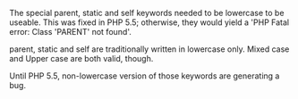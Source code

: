 The special parent, static and self keywords needed to be lowercase to be useable. This was fixed in PHP 5.5; otherwise, they would yield a 'PHP Fatal error:  Class 'PARENT' not found'.

parent, static and self are traditionally written in lowercase only. Mixed case and Upper case are both valid, though.

<?php

class foo {
    const aConstante = 233;
    
    function method() {
        // Wrong case, error with PHP 5.4.* and older
        echo SELF::aConstante;
        
        // Always right. 
        echo self::aConstante;
    }
}

?>

Until PHP 5.5, non-lowercase version of those keywords are generating a bug. 
